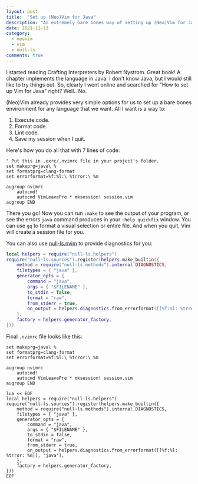 ```yaml
---
layout: post
title:  "Set up (Neo)Vim for Java"
description: "An extremely bare bones way of setting up (Neo)Vim for Java development."
date: 2021-11-13
category:
  - neovim
  - vim
  - null-ls
comments: true
---
```


I started reading Crafting Interpreters by Robert Nystrom. Great book! A chapter implements the
language in Java. I don't know Java, but I would still like to try things out. So, clearly I went
online and searched for "How to set up Vim for Java" right? Well.. No.

(Neo)Vim already provides very simple options for us to set up a bare bones environment for any
language that we want. All I want is a way to:

1. Execute code.
2. Format code.
3. Lint code.
4. Save my session when I quit.

Here's how you do all that with 7 lines of code:

```vim
" Put this in .exrc/.nvimrc file in your project's folder.
set makeprg=java\ %
set formatprg=clang-format
set errorformat=%f:%l:\ %trror:\ %m

augroup nvimrc
    autocmd!
    autocmd VimLeavePre * mksession! session.vim
augroup END
```

There you go! Now you can run `:make` to see the output of your program, or see the errors `java`
command produces in your `:help quickfix` window. You can use `gq` to format a visual selection or
entire file. And when you quit, Vim will create a session file for you.

You can also use [null-ls.nvim](https://github.com/jose-elias-alvarez/null-ls.nvim) to provide
diagnostics for you:

```lua
local helpers = require("null-ls.helpers")
require("null-ls.sources").register(helpers.make_builtin({
	method = require("null-ls.methods").internal.DIAGNOSTICS,
	filetypes = { "java" },
	generator_opts = {
		command = "java",
		args = { "$FILENAME" },
		to_stdin = false,
		format = "raw",
		from_stderr = true,
		on_output = helpers.diagnostics.from_errorformat([[%f:%l: %trror: %m]], "java"),
	},
	factory = helpers.generator_factory,
}))
```

Final `.nvimrc` file looks like this:

```vim
set makeprg=java\ %
set formatprg=clang-format
set errorformat=%f:%l:\ %trror:\ %m

augroup nvimrc
    autocmd!
    autocmd VimLeavePre * mksession! session.vim
augroup END

lua << EOF
local helpers = require("null-ls.helpers")
require("null-ls.sources").register(helpers.make_builtin({
	method = require("null-ls.methods").internal.DIAGNOSTICS,
	filetypes = { "java" },
	generator_opts = {
		command = "java",
		args = { "$FILENAME" },
		to_stdin = false,
		format = "raw",
		from_stderr = true,
		on_output = helpers.diagnostics.from_errorformat([[%f:%l: %trror: %m]], "java"),
	},
	factory = helpers.generator_factory,
}))
EOF
```
